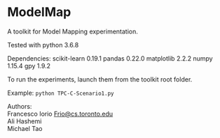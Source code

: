 # ModelMap

A toolkit for Model Mapping experimentation.

Tested with python 3.6.8

Dependencies:
scikit-learn 0.19.1
pandas 0.22.0
matplotlib 2.2.2
numpy 1.15.4
gpy 1.9.2


To run the experiments, launch them from the toolkit root folder.

Example: ```python TPC-C-Scenario1.py```

Authors:\
Francesco Iorio <Frio@cs.toronto.edu>\
Ali Hashemi\
Michael Tao
